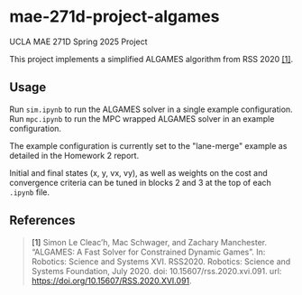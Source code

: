 # mae-271d-project-algames
UCLA MAE 271D Spring 2025 Project 

This project implements a simplified ALGAMES algorithm from RSS 2020 [[1]](#1).

## Usage 
Run `sim.ipynb` to run the ALGAMES solver in a single example configuration.
Run `mpc.ipynb` to run the MPC wrapped ALGAMES solver in an example configuration.

The example configuration is currently set to the "lane-merge" example as detailed in the Homework 2 report.

Initial and final states (x, y, vx, vy), as well as weights on the cost and convergence criteria can be tuned in blocks 2 and 3 at the top of each `.ipynb` file.

## References
> <a id="1">[1]</a> Simon Le Cleac’h, Mac Schwager, and Zachary Manchester. “ALGAMES: A Fast Solver for Constrained
Dynamic Games”. In: Robotics: Science and Systems XVI. RSS2020. Robotics: Science and Systems
Foundation, July 2020. doi: 10.15607/rss.2020.xvi.091. url: https://doi.org/10.15607/RSS.2020.XVI.091.
